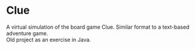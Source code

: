 # Clue
A virtual simulation of the board game Clue. Similar format to a text-based adventure game. <br /> 
Old project as an exercise in Java.
